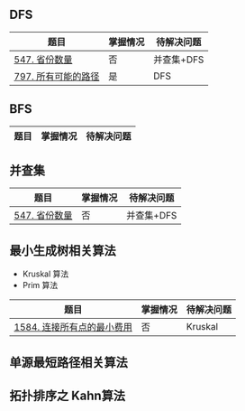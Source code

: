 ## DFS

| 题目                                                         | 掌握情况 | 待解决问题 |
| ------------------------------------------------------------ | -------- | ---------- |
| [547. 省份数量](https://leetcode-cn.com/problems/number-of-provinces/) | 否       | 并查集+DFS |
| [797. 所有可能的路径](https://leetcode-cn.com/problems/all-paths-from-source-to-target/) | 是       | DFS        |

## BFS

| 题目 | 掌握情况 | 待解决问题 |
| ---- | -------- | ---------- |

## 并查集

| 题目                                                         | 掌握情况 | 待解决问题 |
| ------------------------------------------------------------ | -------- | ---------- |
| [547. 省份数量](https://leetcode-cn.com/problems/number-of-provinces/) | 否       | 并查集+DFS |

## 最小生成树相关算法

- Kruskal 算法
- Prim 算法

| 题目                                                         | 掌握情况 | 待解决问题 |
| ------------------------------------------------------------ | -------- | ---------- |
| [1584. 连接所有点的最小费用](https://leetcode-cn.com/problems/min-cost-to-connect-all-points/) | 否       | Kruskal    |

## 单源最短路径相关算法

## 拓扑排序之 Kahn算法